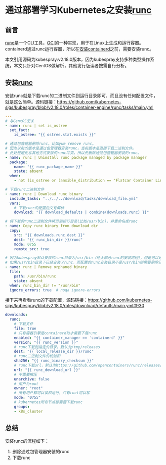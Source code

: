# 通过部署学习Kubernetes之安装[runc](https://github.com/opencontainers/runc)

## 前言

[runc](https://github.com/opencontainers/runc)是一个CLI工具，[OCI](https://github.com/opencontainers)的一种实现，用于在Linux上生成和运行容器。containerd通过runc运行容器，所以在[安装containerd](../containerd/README.md)之前，需要安装runc。

本文引用源码为kubespray:v2.18.0版本，因为kubespray支持多种类型操作系统，本文只针对CentOS做解析，其他发行版读者按需自行分析。

## 安装[runc](https://github.com/opencontainers/runc)

安装runc就是下载runc的二进制文件到运行目录即可，而且没有任何配置文件，就是这么简单。源码链接：<https://github.com/kubernetes-sigs/kubespray/blob/v2.18.0/roles/container-engine/runc/tasks/main.yml>

```yaml
---
# 与CentOS无关
- name: runc | set is_ostree
  set_fact:
    is_ostree: "{{ ostree.stat.exists }}"

# 通过包管理器删除runc，比如yum remove runc。
# 因为以前的版本是通过包管理器安装runc，当前版本是直接下载二进制文件。
# 此处是避免与其他方式安装的runc冲突，所以先删除通过包管理器安装的runc。
- name: runc | Uninstall runc package managed by package manager
  package:
    name: "{{ runc_package_name }}"
    state: absent
  when:
    - not (is_ostree or (ansible_distribution == "Flatcar Container Linux by Kinvolk") or (ansible_distribution == "Flatcar"))

# 下载runc二进制文件
- name: runc | Download runc binary
  include_tasks: "../../../download/tasks/download_file.yml"
  vars:
    # 下载runc的配置后文有解析
    download: "{{ download_defaults | combine(downloads.runc) }}"

# 将下载的runc二进制文件拷贝到运行目录(比如/usr/bin)，并重命名成runc
- name: Copy runc binary from download dir
  copy:
    src: "{{ downloads.runc.dest }}"
    dest: "{{ runc_bin_dir }}/runc"
    mode: 0755
    remote_src: true

# 因为kubespray默认安装的runc目录为/usr/bin（绝大部分runc的安装路径），但是可以通过配置修改。
# 如果/usr/bin目录下已经安装了runc，而配置的runc安装目录不是/usr/bin则需要删除已经安装的runc
- name: runc | Remove orphaned binary
  file:
    path: /usr/bin/runc
    state: absent
  when: runc_bin_dir != "/usr/bin"
  ignore_errors: true  # noqa ignore-errors
```

接下来再看看runc的下载配置，源码链接：<https://github.com/kubernetes-sigs/kubespray/blob/v2.18.0/roles/download/defaults/main.yml#930>

```yaml
downloads:
  runc:
    # 下载文件
    file: true
    # 只有容器引擎是containerd时才需要下载runc
    enabled: "{{ container_manager == 'containerd' }}"
    version: "{{ runc_version }}"
    # runc下载到指定的目录，默认为/tmp/releases
    dest: "{{ local_release_dir }}/runc"
    # runc二进制文件的校验和
    sha256: "{{ runc_binary_checksum }}"
    # runc下载url，默认为https://github.com/opencontainers/runc/releases/download/{{ runc_version }}/runc.{{ image_arch }}
    url: "{{ runc_download_url }}"
    # 不需要解压
    unarchive: false
    # 用户为root
    owner: "root"
    # 所有用户都可以读和运行，只有root可以写
    mode: "0755"
    # kubernetes所有节点都需要下载runc
    groups:
    - k8s_cluster
```

## 总结

安装runc的流程如下：

1. 删除通过包管理器安装的runc
2. 下载runc
